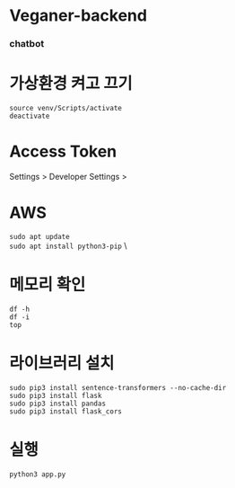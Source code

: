 # Veganer-backend

### chatbot
# 가상환경 켜고 끄기
`source venv/Scripts/activate` \
`deactivate`

# Access Token
Settings > Developer Settings > 

# AWS
`sudo apt update` \
`sudo apt install python3-pip` \

# 메모리 확인
`df -h` \
`df -i` \
`top`

# 라이브러리 설치
`sudo pip3 install sentence-transformers --no-cache-dir` \
`sudo pip3 install flask` \
`sudo pip3 install pandas` \
`sudo pip3 install flask_cors`

# 실행
`python3 app.py`
